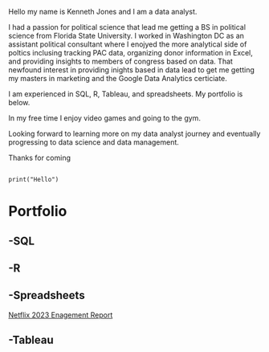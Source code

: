 Hello my name is Kenneth Jones and I am a data analyst.

I had a passion for political science that lead me getting a BS in political science from Florida State University. I worked in Washington DC as an assistant political consultant where I enojyed the more analytical side of poltics inclusing tracking PAC data, organizing donor information in Excel, and providing insights to members of congress based on data. That newfound interest in providing inights based in data lead  to get me getting my masters in marketing and the Google Data Analytics certiciate.

I am experienced in SQL, R, Tableau, and spreadsheets. My portfolio is below.

In my free time I enjoy video games and going to the gym.

Looking forward to learning more on my data analyst journey and eventually progressing to data science and data management.

Thanks for coming



```{r}

print("Hello")

```

# Portfolio

## -SQL

## -R

## -Spreadsheets

[Netflix 2023 Enagement Report](https://docs.google.com/spreadsheets/d/1a5SsFNRZbNay5p-kdD_tj8Vta2ch-a3-uyATaDmyxdU/edit?usp=sharing)

## -Tableau
